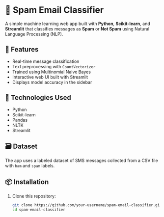 # 📩 Spam Email Classifier

A simple machine learning web app built with **Python**, **Scikit-learn**, and **Streamlit** that classifies messages as **Spam** or **Not Spam** using Natural Language Processing (NLP).

## 🚀 Features

- Real-time message classification
- Text preprocessing with `CountVectorizer`
- Trained using Multinomial Naive Bayes
- Interactive web UI built with Streamlit
- Displays model accuracy in the sidebar

## 🧠 Technologies Used

- Python
- Scikit-learn
- Pandas
- NLTK
- Streamlit

## 🗃 Dataset

The app uses a labeled dataset of SMS messages collected from a CSV file with `ham` and `spam` labels.

## 📦 Installation

1. Clone this repository:
   ```bash
   git clone https://github.com/your-username/spam-email-classifier.git
   cd spam-email-classifier
